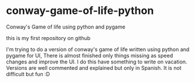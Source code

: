 # conway-game-of-life-python
Conway's Game of life using python and pygame

this is my first repository on github 

I'm trying to do a version of conway's game of life written using python and pygame for UI, There is almost finished only things missing as speed changes and improve the UI.
I do this have something to write on vacation. Versions are well commented and explained but only in Spanish.
It is not difficult but fun :D
